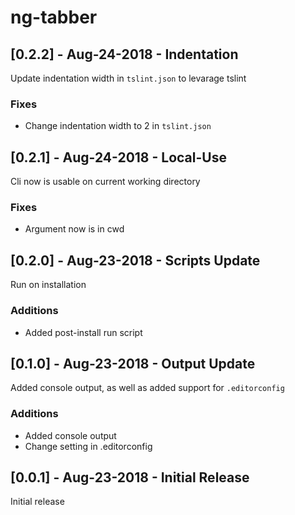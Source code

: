 # ng-tabber

## [0.2.2] - Aug-24-2018 - Indentation

Update indentation width in `tslint.json` to levarage tslint

### Fixes

- Change indentation width to 2 in `tslint.json`

## [0.2.1] - Aug-24-2018 - Local-Use

Cli now is usable on current working directory

### Fixes

- Argument now is in cwd

## [0.2.0] - Aug-23-2018 - Scripts Update

Run on installation

### Additions

- Added post-install run script

## [0.1.0] - Aug-23-2018 - Output Update

Added console output, as well as added support for `.editorconfig`

### Additions

- Added console output
- Change setting in .editorconfig

## [0.0.1] - Aug-23-2018 - Initial Release

Initial release
